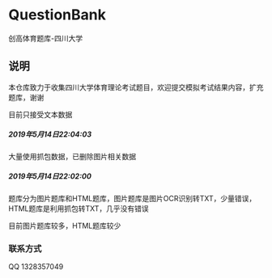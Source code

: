 # QuestionBank
创高体育题库-四川大学

## 说明
本仓库致力于收集四川大学体育理论考试题目，欢迎提交模拟考试结果内容，扩充题库，谢谢  

目前只接受文本数据


##### 2019年5月14日22:04:03
大量使用抓包数据，已删除图片相关数据  

##### 2019年5月14日22:02:00
题库分为图片题库和HTML题库，图片题库是图片OCR识别转TXT，少量错误，HTML题库是利用抓包转TXT，几乎没有错误   

目前图片题库较多，HTML题库较少   



### 联系方式
QQ 1328357049

